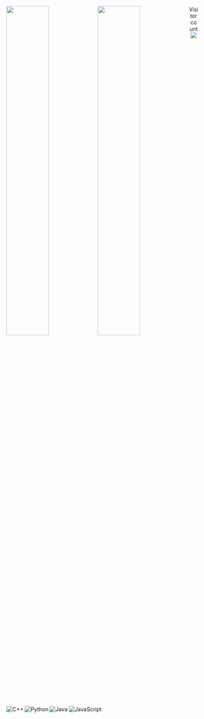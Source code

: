 <a href="#"><img align="left" width="47%" src="https://github-readme-stats.vercel.app/api?username=vTajae&show_icons=true&theme=midnight-purple" /></a>
<a href="#"><img align="left" width="47%" src="https://github-readme-stats.vercel.app/api/top-langs/?username=vTajae&layout=compact&theme=midnight-purple" /></a>

<a href="#"><img align="left" alt="C++" src="https://img.shields.io/badge/c++-%2300599C.svg?style=for-the-badge&logo=c%2B%2B&logoColor=white" /></a>
<a href="#"><img align="left" alt="Python" src="https://img.shields.io/badge/python-3670A0?style=for-the-badge&logo=python&logoColor=ffdd54" /></a>
<a href="#"><img align="left" alt="Java" src="https://img.shields.io/badge/java-%23ED8B00.svg?style=for-the-badge&logo=java&logoColor=white" /></a>
<a href="#"><img align="left" alt="JavaScript" src="https://img.shields.io/badge/javascript-%23323330.svg?style=for-the-badge&logo=javascript&logoColor=%23F7DF1E" /></a>

<p align="center"> 
  Visitor count<br>
  <img src="https://profile-counter.glitch.me/sagar-viradiya/count.svg" />
</p>

